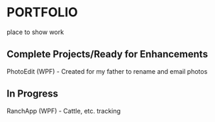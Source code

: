 # PORTFOLIO
place to show work

## Complete Projects/Ready for Enhancements
PhotoEdit (WPF) - Created for my father to rename and email photos

## In Progress
RanchApp (WPF) - Cattle, etc. tracking
